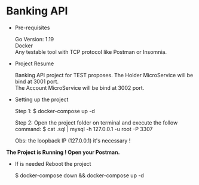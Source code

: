 # Banking API

- Pre-requisites
  
  Go Version: 1.19 <br>
  Docker <br>
  Any testable tool with TCP protocol like Postman or Insomnia.

- Project Resume

  Banking API project for TEST proposes.
  The Holder MicroService will be bind at 3001 port.  
  The Account MicroService will be bind at 3002 port.

- Setting up the project

  Step 1: $ docker-compose up -d

  Step 2: Open the project folder on terminal and execute the follow command: $ cat .sql | mysql -h 127.0.0.1 -u root -P 3307

  Obs: the loopback IP (127.0.0.1) it's necessary !

<b>The Project is Running ! Open your Postman.</b>

- If is needed Reboot the project

  $ docker-compose down && docker-compose up -d
